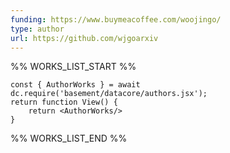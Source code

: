 ```yaml
---
funding: https://www.buymeacoffee.com/woojingo/
type: author
url: https://github.com/wjgoarxiv
---
```



%% WORKS_LIST_START %%

```datacorejsx
const { AuthorWorks } = await dc.require('basement/datacore/authors.jsx');
return function View() {
    return <AuthorWorks/>
}
```
%% WORKS_LIST_END %%